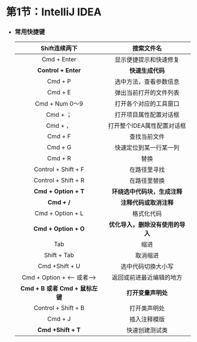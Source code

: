 # 第1节：IntelliJ IDEA



+ ### 常用快捷键

  |          Shift连续两下          |            搜索文件名            |
  | :-----------------------------: | :------------------------------: |
  |           Cmd + Enter           |      显示便捷提示和快速修复      |
  |       **Control + Enter**       |         **快速生成代码**         |
  |             Cmd + P             |      选中方法，查看参数信息      |
  |             Cmd + E             |      弹出当前打开的文件列表      |
  |         Cmd + Num 0～9          |      打开各个对应的工具窗口      |
  |            Cmd + ；             |      打开项目属性配置对话框      |
  |            Cmd + ，             |    打开整个IDEA属性配置对话框    |
  |             Cmd + F             |           查找当前文件           |
  |             Cmd + G             |      快速定位到某一行某一列      |
  |             Cmd + R             |               替换               |
  |       Control + Shift + F       |           在路径里寻找           |
  |       Control + Shift + R       |           在路径里替换           |
  |      **Cmd + Option + T**       |   **环绕选中代码块，生成注释**   |
  |           **Cmd + /**           |      **注释代码或取消注释**      |
  |        Cmd + Option + L         |            格式化代码            |
  |      **Cmd + Option + O**       | **优化导入，删除没有使用的导入** |
  |               Tab               |               缩进               |
  |           Shift + Tab           |             取消缩进             |
  |         Cmd +Shift + U          |        选中代码切换大小写        |
  |    Cmd + Option + <— 或者—>     |     返回或前进最近编辑的地方     |
  | **Cmd + B 或者 Cmd + 鼠标左键** |        **打开变量声明处**        |
  |       Control + Shift + B       |           打开类声明处           |
  |             Cmd + J             |           插入注释模版           |
  |       **Cmd +Shift + T**        |          快速创建测试类          |

  

